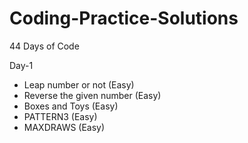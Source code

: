 # Coding-Practice-Solutions

44 Days of Code

Day-1 
* Leap number or not (Easy)
* Reverse the given number (Easy)
* Boxes and Toys (Easy)
* PATTERN3 (Easy)
* MAXDRAWS (Easy)
